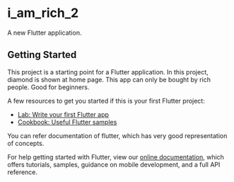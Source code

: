# i_am_rich_2

A new Flutter application.

## Getting Started

This project is a starting point for a Flutter application. 
In this project, diamond is shown at home page. This app can only be bought by rich people.
Good for beginners.

A few resources to get you started if this is your first Flutter project:

- [Lab: Write your first Flutter app](https://flutter.dev/docs/get-started/codelab)
- [Cookbook: Useful Flutter samples](https://flutter.dev/docs/cookbook)

You can refer documentation of flutter, which has very good representation of concepts.

For help getting started with Flutter, view our
[online documentation](https://flutter.dev/docs), which offers tutorials,
samples, guidance on mobile development, and a full API reference.
